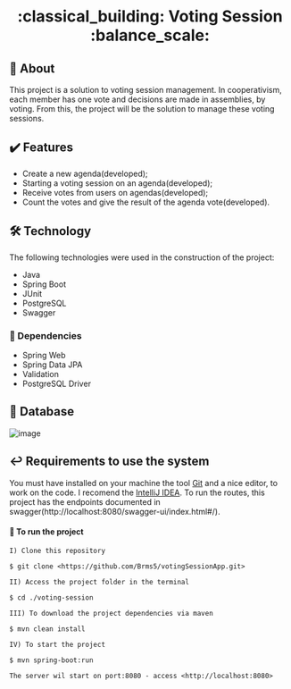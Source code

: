 <h1 align="center"> :classical_building: Voting Session :balance_scale:</h1>

## :notebook: About

This project is a solution to voting session management. In cooperativism, each member has one vote and decisions are made in assemblies, by voting. From this, the project will be the solution to manage these voting sessions.

## :heavy_check_mark: Features

- Create a new agenda(developed);
- Starting a voting session on an agenda(developed);
- Receive votes from users on agendas(developed);
- Count the votes and give the result of the agenda vote(developed).

## :hammer_and_wrench: Technology

The following technologies were used in the construction of the project:

- Java
- Spring Boot
- JUnit
- PostgreSQL
- Swagger

### :scroll: Dependencies

- Spring Web
- Spring Data JPA
- Validation
- PostgreSQL Driver

## :floppy_disk: Database
          
![image](https://user-images.githubusercontent.com/83079569/214729544-874e9896-10ce-4587-969f-9b4aac349c1d.png)

## :leftwards_arrow_with_hook: Requirements to use the system

You must have installed on your machine the tool [Git](https://git-scm.com/) and a nice editor, to work on the code. I recomend the [IntelliJ IDEA](https://www.jetbrains.com/idea/).
To run the routes, this project has the endpoints documented in swagger(http://localhost:8080/swagger-ui/index.html#/).

#### :checkered_flag: To run the project

```
I) Clone this repository

$ git clone <https://github.com/Brms5/votingSessionApp.git>

II) Access the project folder in the terminal

$ cd ./voting-session

III) To download the project dependencies via maven

$ mvn clean install

IV) To start the project

$ mvn spring-boot:run

The server wil start on port:8080 - access <http://localhost:8080>
```
